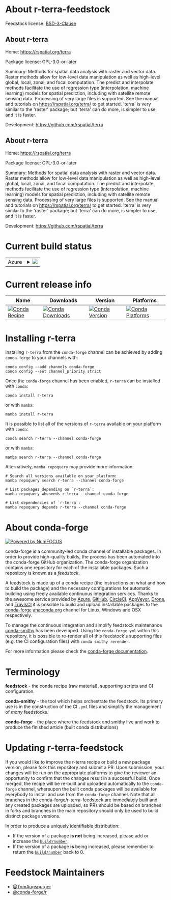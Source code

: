 About r-terra-feedstock
=======================

Feedstock license: [BSD-3-Clause](https://github.com/conda-forge/r-terra-feedstock/blob/main/LICENSE.txt)


About r-terra
-------------

Home: https://rspatial.org/terra

Package license: GPL-3.0-or-later

Summary: Methods for spatial data analysis with raster and vector data. Raster methods allow for low-level data manipulation as well as high-level global, local, zonal, and focal computation. The predict and interpolate methods facilitate the use of regression type (interpolation, machine learning) models for spatial prediction, including with satellite remote sensing data. Processing of very large files is supported. See the manual and tutorials on <https://rspatial.org/terra/> to get started. 'terra' is very similar to the 'raster' package; but 'terra' can do more, is simpler to use, and it is faster.

Development: https://github.com/rspatial/terra

About r-terra
-------------

Home: https://rspatial.org/terra

Package license: GPL-3.0-or-later

Summary: Methods for spatial data analysis with raster and vector data. Raster methods allow for low-level data manipulation as well as high-level global, local, zonal, and focal computation. The predict and interpolate methods facilitate the use of regression type (interpolation, machine learning) models for spatial prediction, including with satellite remote sensing data. Processing of very large files is supported. See the manual and tutorials on <https://rspatial.org/terra/> to get started. 'terra' is very similar to the 'raster' package; but 'terra' can do more, is simpler to use, and it is faster.

Development: https://github.com/rspatial/terra

Current build status
====================


<table>
    
  <tr>
    <td>Azure</td>
    <td>
      <details>
        <summary>
          <a href="https://dev.azure.com/conda-forge/feedstock-builds/_build/latest?definitionId=12694&branchName=main">
            <img src="https://dev.azure.com/conda-forge/feedstock-builds/_apis/build/status/r-terra-feedstock?branchName=main">
          </a>
        </summary>
        <table>
          <thead><tr><th>Variant</th><th>Status</th></tr></thead>
          <tbody><tr>
              <td>linux_64_r_base4.3</td>
              <td>
                <a href="https://dev.azure.com/conda-forge/feedstock-builds/_build/latest?definitionId=12694&branchName=main">
                  <img src="https://dev.azure.com/conda-forge/feedstock-builds/_apis/build/status/r-terra-feedstock?branchName=main&jobName=linux&configuration=linux%20linux_64_r_base4.3" alt="variant">
                </a>
              </td>
            </tr><tr>
              <td>linux_64_r_base4.4</td>
              <td>
                <a href="https://dev.azure.com/conda-forge/feedstock-builds/_build/latest?definitionId=12694&branchName=main">
                  <img src="https://dev.azure.com/conda-forge/feedstock-builds/_apis/build/status/r-terra-feedstock?branchName=main&jobName=linux&configuration=linux%20linux_64_r_base4.4" alt="variant">
                </a>
              </td>
            </tr><tr>
              <td>linux_aarch64_r_base4.3</td>
              <td>
                <a href="https://dev.azure.com/conda-forge/feedstock-builds/_build/latest?definitionId=12694&branchName=main">
                  <img src="https://dev.azure.com/conda-forge/feedstock-builds/_apis/build/status/r-terra-feedstock?branchName=main&jobName=linux&configuration=linux%20linux_aarch64_r_base4.3" alt="variant">
                </a>
              </td>
            </tr><tr>
              <td>linux_aarch64_r_base4.4</td>
              <td>
                <a href="https://dev.azure.com/conda-forge/feedstock-builds/_build/latest?definitionId=12694&branchName=main">
                  <img src="https://dev.azure.com/conda-forge/feedstock-builds/_apis/build/status/r-terra-feedstock?branchName=main&jobName=linux&configuration=linux%20linux_aarch64_r_base4.4" alt="variant">
                </a>
              </td>
            </tr><tr>
              <td>linux_ppc64le_r_base4.3</td>
              <td>
                <a href="https://dev.azure.com/conda-forge/feedstock-builds/_build/latest?definitionId=12694&branchName=main">
                  <img src="https://dev.azure.com/conda-forge/feedstock-builds/_apis/build/status/r-terra-feedstock?branchName=main&jobName=linux&configuration=linux%20linux_ppc64le_r_base4.3" alt="variant">
                </a>
              </td>
            </tr><tr>
              <td>linux_ppc64le_r_base4.4</td>
              <td>
                <a href="https://dev.azure.com/conda-forge/feedstock-builds/_build/latest?definitionId=12694&branchName=main">
                  <img src="https://dev.azure.com/conda-forge/feedstock-builds/_apis/build/status/r-terra-feedstock?branchName=main&jobName=linux&configuration=linux%20linux_ppc64le_r_base4.4" alt="variant">
                </a>
              </td>
            </tr><tr>
              <td>osx_64_r_base4.3</td>
              <td>
                <a href="https://dev.azure.com/conda-forge/feedstock-builds/_build/latest?definitionId=12694&branchName=main">
                  <img src="https://dev.azure.com/conda-forge/feedstock-builds/_apis/build/status/r-terra-feedstock?branchName=main&jobName=osx&configuration=osx%20osx_64_r_base4.3" alt="variant">
                </a>
              </td>
            </tr><tr>
              <td>osx_64_r_base4.4</td>
              <td>
                <a href="https://dev.azure.com/conda-forge/feedstock-builds/_build/latest?definitionId=12694&branchName=main">
                  <img src="https://dev.azure.com/conda-forge/feedstock-builds/_apis/build/status/r-terra-feedstock?branchName=main&jobName=osx&configuration=osx%20osx_64_r_base4.4" alt="variant">
                </a>
              </td>
            </tr><tr>
              <td>win_64_r_base4.3</td>
              <td>
                <a href="https://dev.azure.com/conda-forge/feedstock-builds/_build/latest?definitionId=12694&branchName=main">
                  <img src="https://dev.azure.com/conda-forge/feedstock-builds/_apis/build/status/r-terra-feedstock?branchName=main&jobName=win&configuration=win%20win_64_r_base4.3" alt="variant">
                </a>
              </td>
            </tr><tr>
              <td>win_64_r_base4.4</td>
              <td>
                <a href="https://dev.azure.com/conda-forge/feedstock-builds/_build/latest?definitionId=12694&branchName=main">
                  <img src="https://dev.azure.com/conda-forge/feedstock-builds/_apis/build/status/r-terra-feedstock?branchName=main&jobName=win&configuration=win%20win_64_r_base4.4" alt="variant">
                </a>
              </td>
            </tr>
          </tbody>
        </table>
      </details>
    </td>
  </tr>
</table>

Current release info
====================

| Name | Downloads | Version | Platforms |
| --- | --- | --- | --- |
| [![Conda Recipe](https://img.shields.io/badge/recipe-r--terra-green.svg)](https://anaconda.org/conda-forge/r-terra) | [![Conda Downloads](https://img.shields.io/conda/dn/conda-forge/r-terra.svg)](https://anaconda.org/conda-forge/r-terra) | [![Conda Version](https://img.shields.io/conda/vn/conda-forge/r-terra.svg)](https://anaconda.org/conda-forge/r-terra) | [![Conda Platforms](https://img.shields.io/conda/pn/conda-forge/r-terra.svg)](https://anaconda.org/conda-forge/r-terra) |

Installing r-terra
==================

Installing `r-terra` from the `conda-forge` channel can be achieved by adding `conda-forge` to your channels with:

```
conda config --add channels conda-forge
conda config --set channel_priority strict
```

Once the `conda-forge` channel has been enabled, `r-terra` can be installed with `conda`:

```
conda install r-terra
```

or with `mamba`:

```
mamba install r-terra
```

It is possible to list all of the versions of `r-terra` available on your platform with `conda`:

```
conda search r-terra --channel conda-forge
```

or with `mamba`:

```
mamba search r-terra --channel conda-forge
```

Alternatively, `mamba repoquery` may provide more information:

```
# Search all versions available on your platform:
mamba repoquery search r-terra --channel conda-forge

# List packages depending on `r-terra`:
mamba repoquery whoneeds r-terra --channel conda-forge

# List dependencies of `r-terra`:
mamba repoquery depends r-terra --channel conda-forge
```


About conda-forge
=================

[![Powered by
NumFOCUS](https://img.shields.io/badge/powered%20by-NumFOCUS-orange.svg?style=flat&colorA=E1523D&colorB=007D8A)](https://numfocus.org)

conda-forge is a community-led conda channel of installable packages.
In order to provide high-quality builds, the process has been automated into the
conda-forge GitHub organization. The conda-forge organization contains one repository
for each of the installable packages. Such a repository is known as a *feedstock*.

A feedstock is made up of a conda recipe (the instructions on what and how to build
the package) and the necessary configurations for automatic building using freely
available continuous integration services. Thanks to the awesome service provided by
[Azure](https://azure.microsoft.com/en-us/services/devops/), [GitHub](https://github.com/),
[CircleCI](https://circleci.com/), [AppVeyor](https://www.appveyor.com/),
[Drone](https://cloud.drone.io/welcome), and [TravisCI](https://travis-ci.com/)
it is possible to build and upload installable packages to the
[conda-forge](https://anaconda.org/conda-forge) [anaconda.org](https://anaconda.org/)
channel for Linux, Windows and OSX respectively.

To manage the continuous integration and simplify feedstock maintenance
[conda-smithy](https://github.com/conda-forge/conda-smithy) has been developed.
Using the ``conda-forge.yml`` within this repository, it is possible to re-render all of
this feedstock's supporting files (e.g. the CI configuration files) with ``conda smithy rerender``.

For more information please check the [conda-forge documentation](https://conda-forge.org/docs/).

Terminology
===========

**feedstock** - the conda recipe (raw material), supporting scripts and CI configuration.

**conda-smithy** - the tool which helps orchestrate the feedstock.
                   Its primary use is in the construction of the CI ``.yml`` files
                   and simplify the management of *many* feedstocks.

**conda-forge** - the place where the feedstock and smithy live and work to
                  produce the finished article (built conda distributions)


Updating r-terra-feedstock
==========================

If you would like to improve the r-terra recipe or build a new
package version, please fork this repository and submit a PR. Upon submission,
your changes will be run on the appropriate platforms to give the reviewer an
opportunity to confirm that the changes result in a successful build. Once
merged, the recipe will be re-built and uploaded automatically to the
`conda-forge` channel, whereupon the built conda packages will be available for
everybody to install and use from the `conda-forge` channel.
Note that all branches in the conda-forge/r-terra-feedstock are
immediately built and any created packages are uploaded, so PRs should be based
on branches in forks and branches in the main repository should only be used to
build distinct package versions.

In order to produce a uniquely identifiable distribution:
 * If the version of a package **is not** being increased, please add or increase
   the [``build/number``](https://docs.conda.io/projects/conda-build/en/latest/resources/define-metadata.html#build-number-and-string).
 * If the version of a package **is** being increased, please remember to return
   the [``build/number``](https://docs.conda.io/projects/conda-build/en/latest/resources/define-metadata.html#build-number-and-string)
   back to 0.

Feedstock Maintainers
=====================

* [@TomAugspurger](https://github.com/TomAugspurger/)
* [@conda-forge/r](https://github.com/conda-forge/r/)

